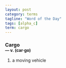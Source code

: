 ```yaml
---
layout: post
category: terms
tagline: "Word of the Day"
tags: [alpha_c]
term: cargo
---
```


<h3>Cargo<br/> <small>&mdash; v. (car<span>&middot;</span>go)</small></h3>
<p><ol><li>a moving vehicle</li>
</ol></p>
